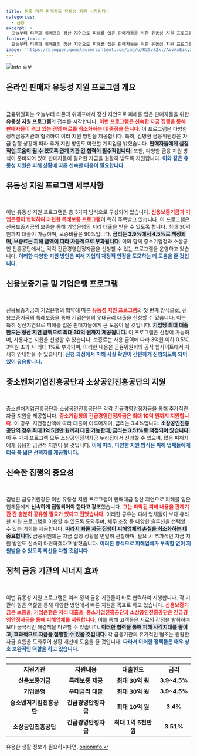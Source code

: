 ```yaml
---
title: 돈줄 마른 판매자들 유동성 지원 시작된다!
categories:
  - 금융
excerpt: >
  오늘부터 티몬과 위메프의 정산 지연으로 피해를 입은 판매자들을 위한 유동성 지원 프로그램이 시작됩니다. 최대 30억 원 대출 가능하며, 신속한 지원이 강조되고 있습니다. 금융위는 추가 지원 방안도 마련할 계획이라고 밝혔습니다.
feature_text: >
  오늘부터 티몬과 위메프의 정산 지연으로 피해를 입은 판매자들을 위한 유동성 지원 프로그램이 시작됩니다. 최대 30억 원 대출 가능하며, 신속한 지원이 강조되고 있습니다. 금융위는 추가 지원 방안도 마련할 계획이라고 밝혔습니다.
image: 'https://blogger.googleusercontent.com/img/b/R29vZ2xl/AVvXsEixyZcFfHzMRdzZMjFBmAUKJYCLCGyLL1o632UiGVXcaFdKo_bkvkuCioo0uUKlGfBVcT3P84aROyZIXSBEx3Aw5nCQ3pTgDom1WDC4m8eifvWiAmWEEVb4x6G_l8C0QH225ldMjyaFvpxGEBGNO37VmDTDMHGhJPq73UglMfDca1-0aw/s1600/blogspot.png'
---
```


<p><img src="https://blogger.googleusercontent.com/img/b/R29vZ2xl/AVvXsEixyZcFfHzMRdzZMjFBmAUKJYCLCGyLL1o632UiGVXcaFdKo_bkvkuCioo0uUKlGfBVcT3P84aROyZIXSBEx3Aw5nCQ3pTgDom1WDC4m8eifvWiAmWEEVb4x6G_l8C0QH225ldMjyaFvpxGEBGNO37VmDTDMHGhJPq73UglMfDca1-0aw/s1600/blogspot.png" alt="info 속보" /></p>

<h2 data-ke-size="size26">온라인 판매자 유동성 지원 프로그램 개요</h2>

<p data-ke-size="size16">&nbsp;</p>

<p>금융위원회는 오늘부터 티몬과 위메프에서 정산 지연으로 피해를 입은 판매자들을 위한 <strong>유동성 지원 프로그램</strong>의 접수를 시작합니다. <b><span style="color: #ee2323;">이번 프로그램은 신속한 자금 집행을 통해 판매자들이 겪고 있는 경영 애로를 최소화하는 데 중점을 둡니다.</span></b> 이 프로그램은 다양한 정책금융기관과 협력하여 여러 지원 방안을 제공합니다. 특히, 김병환 금융위원장은 자금 집행 상황에 따라 추가 지원 방안도 마련할 계획임을 밝혔습니다. <b><span style="background-color: #21538527;">판매자들에게 실질적인 도움이 될 수 있도록 관계 기관 간 협력이 필수적입니다.</span></b> 또한, 다양한 금융 지원 방식이 준비되어 있어 판매자들이 필요한 자금을 원활히 받도록 지원합니다. <b><span style="color: #1a5490;">이와 같은 유동성 지원은 피해 상황에 따른 신속한 대응이 필요합니다.</span></b></p>

<h2 data-ke-size="size26">유동성 지원 프로그램 세부사항</h2>

<p data-ke-size="size16">&nbsp;</p>

<p>이번 유동성 지원 프로그램은 총 3가지 방식으로 구성되어 있습니다. <b><span style="color: #ee2323;">신용보증기금과 기업은행이 협력하여 마련한 특례보증 프로그램</span></b>이 특히 주목받고 있습니다. 이 프로그램은 신용보증기금의 보증을 통해 기업은행의 저리 대출을 받을 수 있도록 합니다. 최대 30억 원까지 대출이 가능하며, 보증비율은 90%입니다. <b><span style="background-color: #21538527;">금리는 3.9%에서 4.5%로 책정되며, 보증료는 피해 금액에 따라 차등적으로 부과됩니다.</span></b> 이와 함께 중소기업청과 소상공인 진흥공단에서는 각각 긴급경영안정자금을 신청할 수 있는 프로그램을 운영하고 있습니다. <b><span style="color: #1a5490;">이러한 다양한 지원 방안은 피해 기업의 재정적 안정을 도모하는 데 도움을 줄 것입니다.</span></b></p>

<h2 data-ke-size="size26">신용보증기금 및 기업은행 프로그램</h2>

<p data-ke-size="size16">&nbsp;</p>

<p>신용보증기금과 기업은행의 협약에 따른 <b><span style="color: #ee2323;">유동성 지원 프로그램</span></b>의 첫 번째 방식으로, 신용보증기금의 특례보증을 통해 기업은행의 우대금리 대출을 신청할 수 있습니다. 이는 특히 정산지연으로 피해를 입은 판매자들에게 큰 도움이 될 것입니다. <b><span style="background-color: #21538527;">기업당 최대 대출 한도는 정산 지연 금액으로 최대 30억 원까지 제공됩니다.</span></b> 이 프로그램은 신청이 가능하며, 사용자는 지원을 신청할 수 있습니다. 보증료는 사용 금액에 따라 3억원 이하 0.5%, 3억원 초과 시 최대 1%로 부과되며, 이러한 내용은 금융위원회의 공식 웹사이트에서 자세히 안내받을 수 있습니다. <b><span style="color: #1a5490;">신청 과정에서 피해 사실 확인이 간편하게 진행되도록 되어 있어 유용합니다.</span></b></p>

<h2 data-ke-size="size26">중소벤처기업진흥공단과 소상공인진흥공단의 지원</h2>

<p data-ke-size="size16">&nbsp;</p>

<p>중소벤처기업진흥공단과 소상공인진흥공단은 각각 긴급경영안정자금을 통해 추가적인 자금 지원을 제공합니다. <b><span style="color: #ee2323;">중소기업청의 긴급경영안정자금은 최대 10억 원까지 지원합니다.</span></b> 이 경우, 지연정산액에 따라 대출이 이루어지며, 금리는 3.4%입니다. <b><span style="background-color: #21538527;">소상공인진흥공단의 경우 최대 1억 5천만 원까지 대출 가능한데, 금리는 3.51%로 책정되어 있습니다.</span></b> 이 두 가지 프로그램 모두 소상공인정책자금 누리집에서 신청할 수 있으며, 많은 피해자에게 유용한 금전적 지원이 될 것입니다. <b><span style="color: #1a5490;">이에 따라, 다양한 지원 방식은 피해 업체들에게 더욱 폭 넓은 선택지를 제공합니다.</span></b></p>

<h2 data-ke-size="size26">신속한 집행의 중요성</h2>

<p data-ke-size="size16">&nbsp;</p>

<p>김병환 금융위원장은 이번 유동성 지원 프로그램이 판매대금 정산 지연으로 피해를 입은 업체들에게 <strong>신속하게 집행되어야 한다고 강조</strong>했습니다. <b><span style="color: #ee2323;">그는 파악된 피해 내용을 관계기관 간 충분히 공유할 필요가 있다고 전했습니다.</span></b> 이러한 공유는 피해 업체들이 보다 유리한 지원 프로그램을 이용할 수 있도록 도와주며, 채무 조정 등 다양한 솔루션을 선택할 수 있는 기회를 제공합니다. <b><span style="background-color: #21538527;">따라서 빠른 자금 집행이 피해업체의 손실을 최소화하는 데 중요합니다.</span></b> 금융위원회는 자금 집행 상황을 면밀히 관찰하며, 필요 시 추가적인 자금 지원 방안도 신속히 마련하겠다고 밝혔습니다. <b><span style="color: #1a5490;">이러한 방식으로 피해업체가 부족함 없이 지원받을 수 있도록 최선을 다할 것입니다.</span></b></p>

<h2 data-ke-size="size26">정책 금융 기관의 시너지 효과</h2>

<p data-ke-size="size16">&nbsp;</p>

<p>이번 유동성 지원 프로그램은 여러 정책 금융 기관들이 바로 협력하여 시행합니다. 각 기관이 맡은 역할을 통해 다양한 방면에서 빠른 지원을 목표로 하고 있습니다. <b><span style="color: #ee2323;">신용보증기금은 보증을, 기업은행은 저리 대출을, 중소기업진흥공단과 소상공인진흥공단은 긴급경영안정자금을 통해 피해업체를 지원합니다.</span></b> 이를 통해 고객들은 서로의 강점을 발휘하며 보다 궁극적인 해결책을 마련할 수 있습니다. <b><span style="background-color: #21538527;">이러한 협력을 통해 피해 사각지대를 줄이고, 효과적으로 자금을 집행할 수 있을 것입니다.</span></b> 각 금융기관의 유기적인 협조는 원활한 자금 흐름을 도와주어 상황 개선에 도움을 줄 것입니다. <b><span style="color: #1a5490;">따라서 이러한 정책들은 매우 상호 보완적인 역할을 하고 있습니다.</span></b></p>

<hr />

<table style="width: 100%; border-collapse: collapse;">
<tr>
<td style="text-align: center; height: 17px;"><b>지원기관</b></td>
<td style="text-align: center; height: 17px;"><b>지원내용</b></td>
<td style="text-align: center; height: 17px;"><b>대출한도</b></td>
<td style="text-align: center; height: 17px;"><b>금리</b></td>
</tr>
<tr>
<td style="text-align: center; height: 17px;"><b>신용보증기금</b></td>
<td style="text-align: center; height: 17px;"><b>특례보증 제공</b></td>
<td style="text-align: center; height: 17px;"><b>최대 30억 원</b></td>
<td style="text-align: center; height: 17px;"><b>3.9~4.5%</b></td>
</tr>
<tr>
<td style="text-align: center; height: 17px;"><b>기업은행</b></td>
<td style="text-align: center; height: 17px;"><b>우대금리 대출</b></td>
<td style="text-align: center; height: 17px;"><b>최대 30억 원</b></td>
<td style="text-align: center; height: 17px;"><b>3.9~4.5%</b></td>
</tr>
<tr>
<td style="text-align: center; height: 17px;"><b>중소벤처기업진흥공단</b></td>
<td style="text-align: center; height: 17px;"><b>긴급경영안정자금</b></td>
<td style="text-align: center; height: 17px;"><b>최대 10억 원</b></td>
<td style="text-align: center; height: 17px;"><b>3.4%</b></td>
</tr>
<tr>
<td style="text-align: center; height: 17px;"><b>소상공인진흥공단</b></td>
<td style="text-align: center; height: 17px;"><b>긴급경영안정자금</b></td>
<td style="text-align: center; height: 17px;"><b>최대 1억 5천만 원</b></td>
<td style="text-align: center; height: 17px;"><b>3.51%</b></td>
</tr>
</table>
유용한 생활 정보가 필요하시다면, <a href="https://onioninfo.kr" rel="dofollow">onioninfo.kr</a>


